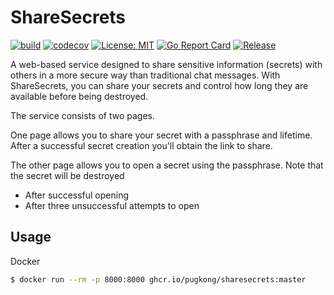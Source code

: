 # ShareSecrets

[![build](https://github.com/PugKong/sharesecrets/actions/workflows/ci.yml/badge.svg)](https://github.com/PugKong/sharesecrets/actions/workflows/ci.yml)
[![codecov](https://codecov.io/github/PugKong/sharesecrets/graph/badge.svg?token=3UNSPY19XI)](https://codecov.io/github/PugKong/sharesecrets)
[![License: MIT](https://img.shields.io/badge/License-MIT-yellow.svg)](https://opensource.org/licenses/MIT)
[![Go Report Card](https://goreportcard.com/badge/github.com/PugKong/sharesecrets)](https://goreportcard.com/report/github.com/PugKong/sharesecrets)
[![Release](https://img.shields.io/github/release/PugKong/sharesecrets.svg?style=flat-square)](https://github.com/PugKong/sharesecrets/releases/latest)

A web-based service designed to share sensitive information (secrets) with others in a more secure way than traditional chat messages.
With ShareSecrets, you can share your secrets and control how long they are available before being destroyed.

The service consists of two pages.

One page allows you to share your secret with a passphrase and lifetime. After a successful secret creation you'll obtain the link to share.

The other page allows you to open a secret using the passphrase. Note that the secret will be destroyed

- After successful opening
- After three unsuccessful attempts to open

## Usage

Docker

```sh
$ docker run --rm -p 8000:8000 ghcr.io/pugkong/sharesecrets:master
```
